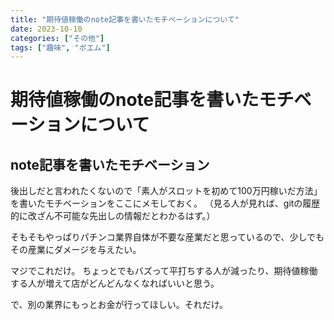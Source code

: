 ```yaml
---
title: "期待値稼働のnote記事を書いたモチベーションについて"
date: 2023-10-10
categories: ["その他"]
tags: ["趣味", "ポエム"]
---
```


# 期待値稼働のnote記事を書いたモチベーションについて

## note記事を書いたモチベーション

後出しだと言われたくないので「素人がスロットを初めて100万円稼いだ方法」を書いたモチベーションをここにメモしておく。
（見る人が見れば、gitの履歴的に改ざん不可能な先出しの情報だとわかるはず。）

そもそもやっぱりパチンコ業界自体が不要な産業だと思っているので、少しでもその産業にダメージを与えたい。

マジでこれだけ。
ちょっとでもバズって平打ちする人が減ったり、期待値稼働する人が増えて店がどんどんなくなればいいと思う。

で、別の業界にもっとお金が行ってほしい。それだけ。

